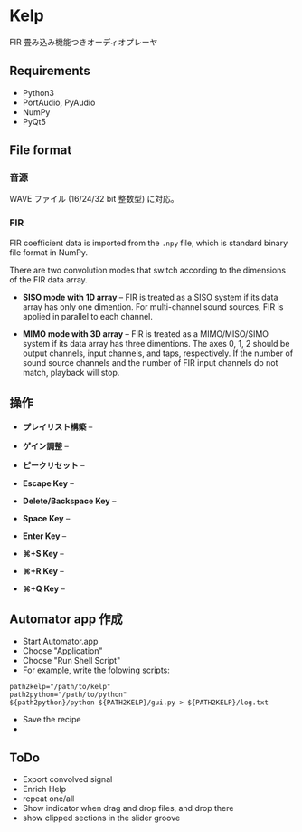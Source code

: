 Kelp
====

FIR 畳み込み機能つきオーディオプレーヤ


Requirements
------------

* Python3
* PortAudio, PyAudio
* NumPy
* PyQt5



File format
-----------

### 音源

WAVE ファイル (16/24/32 bit 整数型) に対応。


### FIR

FIR coefficient data is imported from the `.npy` file, which is standard binary file format in NumPy.

There are two convolution modes that switch according to the dimensions of the FIR data array.

* **SISO mode with 1D array**
–
FIR is treated as a SISO system if its data array has only one dimention. 
For multi-channel sound sources, FIR is applied in parallel to each channel.

* **MIMO mode with 3D array**
–
FIR is treated as a MIMO/MISO/SIMO system if its data array has three dimentions.
The axes 0, 1, 2 should be output channels, input channels, and taps, respectively.
If the number of sound source channels and the number of FIR input channels do not match, playback will stop.


操作
---

* **プレイリスト構築**
–

* **ゲイン調整**
–

* **ピークリセット**
–

* **Escape Key**
–

* **Delete/Backspace Key**
–

* **Space Key**
–

* **Enter Key**
–

* **⌘+S Key**
–

* **⌘+R Key**
–

* **⌘+Q Key**
–


Automator app 作成
-----------------

* Start Automator.app
* Choose "Application"
* Choose "Run Shell Script"
* For example, write the folowing scripts:

```
path2kelp="/path/to/kelp"
path2python="/path/to/python"
${path2python}/python ${PATH2KELP}/gui.py > ${PATH2KELP}/log.txt
```

* Save the recipe
* 



ToDo
----------------------------

* Export convolved signal
* Enrich Help
* repeat one/all
* Show indicator when drag and drop files, and drop there
* show clipped sections in the slider groove